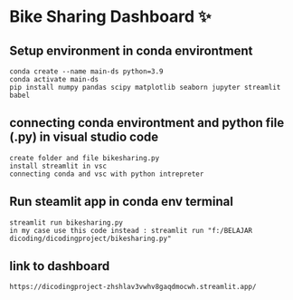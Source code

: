 # Bike Sharing Dashboard ✨

## Setup environment in conda environtment
```
conda create --name main-ds python=3.9
conda activate main-ds
pip install numpy pandas scipy matplotlib seaborn jupyter streamlit babel
```

## connecting conda environtment and python file (.py) in visual studio code
```
create folder and file bikesharing.py
install streamlit in vsc
connecting conda and vsc with python intrepreter
```
## Run steamlit app in conda env terminal
```
streamlit run bikesharing.py
in my case use this code instead : streamlit run "f:/BELAJAR dicoding/dicodingproject/bikesharing.py"
```
## link to dashboard
```
https://dicodingproject-zhshlav3vwhv8gaqdmocwh.streamlit.app/
```

